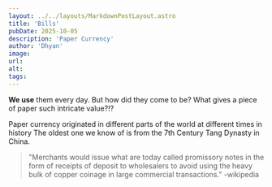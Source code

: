 ```yaml
---
layout: ../../layouts/MarkdownPostLayout.astro
title: 'Bills'
pubDate: 2025-10-05
description: 'Paper Currency'
author: 'Dhyan'
image:
url: 
alt:
tags:
---
```


**We use** them every day.
But how did they come to be?
What gives a piece of paper such intricate value?!?

Paper currency originated in different parts of the world at different times in history
The oldest one we know of is from the 7th Century Tang Dynasty in China.

>"Merchants would issue what are today called promissory notes in the form of receipts of deposit to wholesalers to avoid using the heavy bulk of copper coinage in large commercial transactions."
> -wikipedia